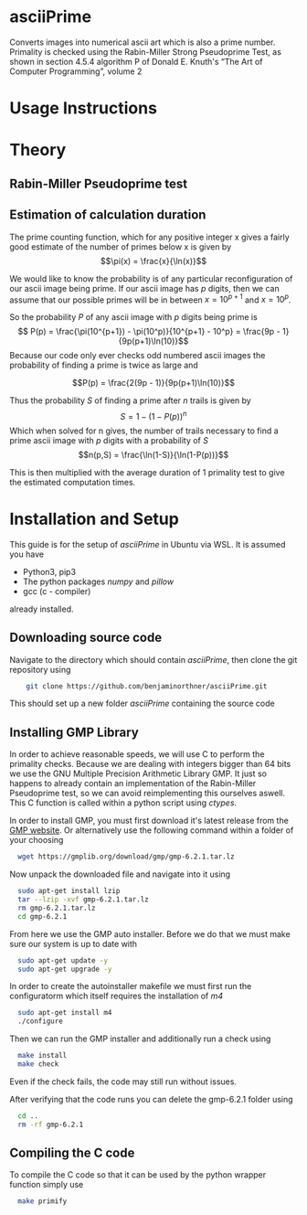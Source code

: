 # asciiPrime
Converts images into numerical ascii art which is also a prime number. Primality is checked using the Rabin-Miller Strong Pseudoprime Test, as shown in section 4.5.4 algorithm P of Donald E. Knuth's “The Art of Computer Programming”, volume 2

# Usage Instructions

# Theory

## Rabin-Miller Pseudoprime test

## Estimation of calculation duration
The prime counting function, which for any positive integer x gives a fairly good estimate of the number of primes below x is given by$$\pi(x) = \frac{x}{\ln(x)}$$

We would like to know the probability is of any particular reconfiguration of our ascii image being prime. If our ascii image has $p$ digits, then we can assume that our possible primes will be in between $x=10^{p+1}$ and $x=10^p$.

So the probability $P$ of any ascii image with $p$ digits being prime is
$$ P(p) = \frac{\pi(10^{p+1}) - \pi(10^p)}{10^{p+1} - 10^p} = \frac{9p - 1}{9p(p+1)\ln(10)}$$
Because our code only ever checks odd numbered ascii images the probability of finding a prime is twice as large and

$$P(p) = \frac{2(9p - 1)}{9p(p+1)\ln(10)}$$

Thus the probability $S$ of finding a prime after $n$ trails is given by
$$ S = 1 - (1 - P(p))^n$$
Which when solved for n gives, the number of trails necessary to find a prime ascii image with $p$ digits with a probability of $S$
$$n(p,S) = \frac{\ln(1-S)}{\ln(1-P(p))}$$

This is then multiplied with the average duration of 1 primality test to give the estimated computation times.
# Installation and Setup
This guide is for the setup of _asciiPrime_ in Ubuntu via WSL.
It is assumed you have 
- Python3, pip3
- The python packages _numpy_ and _pillow_
- gcc (c - compiler)

already installed.

## Downloading source code
Navigate to the directory which should contain _asciiPrime_, then clone the git repository using
```bash
    git clone https://github.com/benjaminorthner/asciiPrime.git
```
This should set up a new folder _asciiPrime_ containing the source code


## Installing GMP Library
In order to achieve reasonable speeds, we will use C to perform the primality checks. Because we are dealing with integers bigger than 64 bits we use the GNU Multiple Precision Arithmetic Library GMP. It just so happens to already contain an implementation of the Rabin-Miller Pseudoprime test, so we can avoid reimplementing this ourselves aswell. This C function is called within a python script using _ctypes_.

In order to install GMP, you must first download it's latest release from the [GMP website](https://www.gmplib.org/#DOWNLOAD). Or alternatively use the following command within a folder of your choosing
```bash
  wget https://gmplib.org/download/gmp/gmp-6.2.1.tar.lz
```
Now unpack the downloaded file and navigate into it using
```bash
  sudo apt-get install lzip
  tar --lzip -xvf gmp-6.2.1.tar.lz
  rm gmp-6.2.1.tar.lz
  cd gmp-6.2.1
```
From here we use the GMP auto installer. Before we do that we must make sure our system is up to date with
```bash
  sudo apt-get update -y
  sudo apt-get upgrade -y
```
In order to create the autoinstaller makefile we must first run the configuratorm which itself requires the installation of _m4_
```bash
  sudo apt-get install m4
  ./configure
```

Then we can run the GMP installer and additionally run a check using
```bash
  make install
  make check
```
Even if the check fails, the code may still run without issues.

After verifying that the code runs you can delete the gmp-6.2.1 folder using
```bash
  cd ..
  rm -rf gmp-6.2.1
```

## Compiling the C code
To compile the C code so that it can be used by the python wrapper function simply use
```bash
  make primify
```